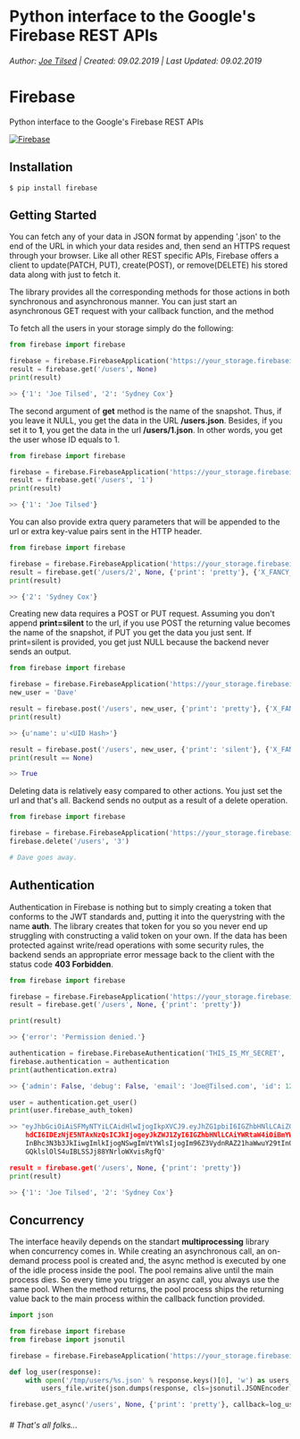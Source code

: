 # Python interface to the Google's Firebase REST APIs
###### Author: [Joe Tilsed](http://linkedin.com/in/joetilsed) | Created: 09.02.2019 | Last Updated: 09.02.2019

# Firebase

Python interface to the Google's Firebase REST APIs

[![Firebase](logo.png)](http://www.firebase.com)

## Installation

    $ pip install firebase

## Getting Started

You can fetch any of your data in JSON format by appending '.json' to the end of the URL in which your data resides and, then send an HTTPS request through your browser. Like all other REST specific APIs, Firebase offers a client to update(PATCH, PUT), create(POST), or remove(DELETE) his stored data along with just to fetch it.

The library provides all the corresponding methods for those actions in both synchronous and asynchronous manner. You can just start an asynchronous GET request with your callback function, and the method


To fetch all the users in your storage simply do the following:

```python
from firebase import firebase

firebase = firebase.FirebaseApplication('https://your_storage.firebaseio.com', None)
result = firebase.get('/users', None)
print(result)

>> {'1': 'Joe Tilsed', '2': 'Sydney Cox'}
```


The second argument of **get** method is the name of the snapshot. Thus, if you leave it NULL, you get the data in the URL **/users.json**. Besides, if you set it to **1**, you get the data in the url **/users/1.json**. In other words, you get the user whose ID equals to 1.

```python
from firebase import firebase

firebase = firebase.FirebaseApplication('https://your_storage.firebaseio.com', None)
result = firebase.get('/users', '1')
print(result)

>> {'1': 'Joe Tilsed'}
```

You can also provide extra query parameters that will be appended to the url or extra key-value pairs sent in the HTTP header.

```python
from firebase import firebase

firebase = firebase.FirebaseApplication('https://your_storage.firebaseio.com', None)
result = firebase.get('/users/2', None, {'print': 'pretty'}, {'X_FANCY_HEADER': 'VERY FANCY'})
print(result)

>> {'2': 'Sydney Cox'}
```

Creating new data requires a POST or PUT request. Assuming you don't append **print=silent** to the url, if you use POST the returning value becomes the name of the snapshot, if PUT you get the data you just sent. If print=silent is provided, you get just NULL because the backend never sends an output.

```python
from firebase import firebase

firebase = firebase.FirebaseApplication('https://your_storage.firebaseio.com', None)
new_user = 'Dave'

result = firebase.post('/users', new_user, {'print': 'pretty'}, {'X_FANCY_HEADER': 'VERY FANCY'})
print(result)

>> {u'name': u'<UID Hash>'}

result = firebase.post('/users', new_user, {'print': 'silent'}, {'X_FANCY_HEADER': 'VERY FANCY'})
print(result == None)

>> True
```

Deleting data is relatively easy compared to other actions. You just set the url and that's all. Backend sends no output as a result of a delete operation.

```python
from firebase import firebase

firebase = firebase.FirebaseApplication('https://your_storage.firebaseio.com', None)
firebase.delete('/users', '3')

# Dave goes away.
```

## Authentication

Authentication in Firebase is nothing but to simply creating a token that conforms to the JWT standards and, putting it into the querystring with the name **auth**. The library creates that token for you so you never end up struggling with constructing a valid token on your own. If the data has been protected against write/read operations with some security rules, the backend sends an appropriate error message back to the client with the status code **403 Forbidden**.

```python
from firebase import firebase

firebase = firebase.FirebaseApplication('https://your_storage.firebaseio.com', authentication=None)
result = firebase.get('/users', None, {'print': 'pretty'})

print(result)

>> {'error': 'Permission denied.'}

authentication = firebase.FirebaseAuthentication('THIS_IS_MY_SECRET', 'Joe@Tilsed.com', extra={'id': 123})
firebase.authentication = authentication
print(authentication.extra)

>> {'admin': False, 'debug': False, 'email': 'Joe@Tilsed.com', 'id': 123, 'provider': 'password'}

user = authentication.get_user()
print(user.firebase_auth_token)

>> "eyJhbGciOiAiSFMyNTYiLCAidHlwIjogIkpXVCJ9.eyJhZG1pbiI6IGZhbHNlLCAiZGVidWciOiBmYWxzZSwgIml
    hdCI6IDEzNjE5NTAxNzQsICJkIjogeyJkZWJ1ZyI6IGZhbHNlLCAiYWRtaW4iOiBmYWxzZSwgInByb3ZpZGVyIjog
    InBhc3N3b3JkIiwgImlkIjogNSwgImVtYWlsIjogIm96Z3VydnRAZ21haWwuY29tIn0sICJ2IjogMH0.lq4IRVfvE
    GQklslOlS4uIBLSSJj88YNrloWXvisRgfQ"

result = firebase.get('/users', None, {'print': 'pretty'})
print(result)

>> {'1': 'Joe Tilsed', '2': 'Sydney Cox'}
```

## Concurrency

The interface heavily depends on the standart **multiprocessing** library when concurrency comes in. While creating an asynchronous call, an on-demand process pool is created and, the async method is executed by one of the idle process inside the pool. The pool remains alive until the main process dies. So every time you trigger an async call, you always use the same pool. When the method returns, the pool process ships the returning value back to the main process within the callback function provided.

```python
import json

from firebase import firebase
from firebase import jsonutil

firebase = firebase.FirebaseApplication('https://your_storage.firebaseio.com', authentication=None)

def log_user(response):
    with open('/tmp/users/%s.json' % response.keys()[0], 'w') as users_file:
        users_file.write(json.dumps(response, cls=jsonutil.JSONEncoder))

firebase.get_async('/users', None, {'print': 'pretty'}, callback=log_user)
```

###### # That's all folks...
